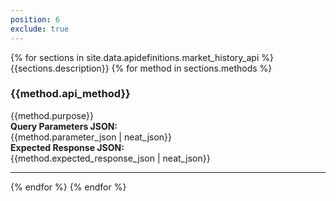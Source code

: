 ```yaml
---
position: 6
exclude: true
---
```


<dl class="dl-horizontal apidefinitions">
	{% for sections in site.data.apidefinitions.market_history_api %}
                        {{sections.description}}
		{% for method in sections.methods %}
			<section id="{{method.api_method}}">
				<H3>{{method.api_method}}</H3>
				{{method.purpose}}
                                <BR>
                                <B>Query Parameters JSON:</B>
                                <BR>
                                {{method.parameter_json | neat_json}}
                                <BR>
                                <B>Expected Response JSON:</B>
                                <BR>
                                {{method.expected_response_json | neat_json}}
			</section>
                <hr/>
	    {% endfor %}
	{% endfor %}
</dl>

